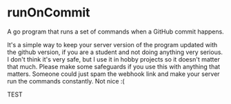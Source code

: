 # runOnCommit
A go program that runs a set of commands when a GitHub commit happens.

It's a simple way to keep your server version of the program updated with the github version, if you are a student and not doing anything very serious. I don't think it's very safe, but I use it in hobby projects so it doesn't matter that much. Please make some safeguards if you use this with anything that matters. Someone could just spam the webhook link and make your server run the commands constantly. Not nice :(

TEST